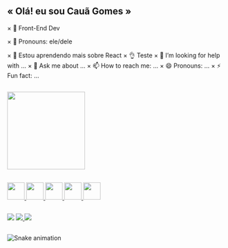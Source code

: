 ## « Olá! eu sou Cauã Gomes »

× 👾 Front-End Dev

× 🤠 Pronouns: ele/dele

× 🌱 Estou aprendendo mais sobre React
× 👌 Teste
× 🤔 I’m looking for help with ...
× 💬 Ask me about ...
× 📫 How to reach me: ...
× 😄 Pronouns: ...
× ⚡ Fun fact: ...

##

<div>
  <a href="hhtps://beacons.ai/caua-gomes">
    <img align="center" height="180" src="https://github-readme-stats.vercel.app/api?username=caua-gomes&show_icons=true&theme=midnight-purple&include_all_commits=true&count_private=true"/>
</div>

##

<div height="100">  
  <img height="40" src="https://cdn.jsdelivr.net/gh/devicons/devicon/icons/html5/html5-original.svg" />
  <img height="40" src="https://cdn.jsdelivr.net/gh/devicons/devicon/icons/css3/css3-original.svg" />
  <img height="40" src="https://cdn.jsdelivr.net/gh/devicons/devicon/icons/javascript/javascript-original.svg" />
  <img height="40" src="https://cdn.jsdelivr.net/gh/devicons/devicon/icons/bootstrap/bootstrap-original.svg" />
  <img height="40" src="https://cdn.jsdelivr.net/gh/devicons/devicon/icons/react/react-original.svg" />
</div>

##

<div> 
  <a href="https://instagram.com/kxkah" target="_blank"><img src="https://img.shields.io/badge/-Instagram-%23E4405F?style=for-the-badge&logo=instagram&logoColor=white" target="_blank"></a>
  <a href = "mailto:csanogs@gmail.com"><img src="https://img.shields.io/badge/-Gmail-%23333?style=for-the-badge&logo=gmail&logoColor=white" target="_blank">
  </a>
  <a href="https://www.linkedin.com/in/caua-gomes" target="_blank"><img src="https://img.shields.io/badge/-LinkedIn-%230077B5?style=for-the-badge&logo=linkedin&logoColor=white"       target="_blank">
  </a> 
</div>

##

![Snake animation](https://github.com/caua-gomes/caua-gomes/issues/1)

